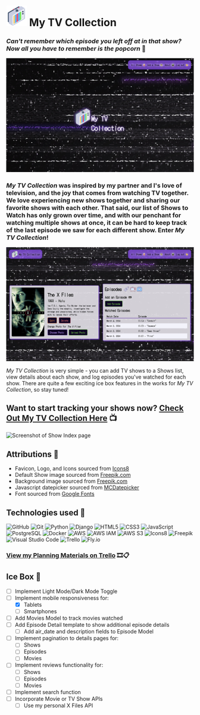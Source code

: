 # ![Favicon/Logo](/main_app/static/images/retro-tv-favi.png) My TV Collection 

### _Can't remember which episode you left off at in that show? Now all you have to remember is the popcorn_ 🍿

![Screenshot of Landing page](/main_app/static/images/landing-page.jpg)

### _My TV Collection_ was inspired by my partner and I's love of television, and the joy that comes from watching TV together. We love experiencing new shows together and sharing our favorite shows with each other. That said, our list of Shows to Watch has only grown over time, and with our penchant for watching multiple shows at once, it can be hard to keep track of the last episode we saw for each different show. Enter _My TV Collection_!

![Screenshot of Show Detail page](/main_app/static/images/show-detail.jpg)

_My TV Collection_ is very simple - you can add TV shows to a Shows list, view details about each show, and log episodes you've watched for each show. There are quite a few exciting ice box features in the works for _My TV Collection_, so stay tuned!

## Want to start tracking your shows now? [Check Out My TV Collection Here](https://nn-tv-collection.fly.dev/ "My TV Collection Deployment Link") 📺

![Screenshot of Show Index page](/main_app/static/images/show-index.png)

## Attributions 🎉
* Favicon, Logo, and Icons sourced from [Icons8](https://icons8.com/icon/VFsRvkbzMrQA/tv "Icons8")
* Default Show image sourced from [Freepik.com](https://www.freepik.com/free-vector/cute-astronaut-out-tv-space-cartoon-vector-icon-illustration-science-technology-icon-isolated_31416665.htm#fromView=search&page=1&position=27&uuid=0cfa2f33-154b-4f23-b321-6ea6c30c99a6 "Image by catalyststuff on Freepik")
* Background image sourced from [Freepik.com](https://www.freepik.com/free-vector/realistic-vhs-effect-background_36860829.htm#query=tv%20static&position=17&from_view=keyword&track=ais&uuid=91994610-f070-4100-9b8b-e7e4850a6962 "Image by Freepik")
* Javascript datepicker sourced from [MCDatepicker](https://mcdatepicker.netlify.app/ "MCDatepicker")
* Font sourced from [Google Fonts](https://fonts.google.com/specimen/DotGothic16 "Google Fonts")
<!-- * Other Logo sourced from [Freepik.com](https://www.freepik.com/free-vector/vintage-tv_763025.htm#fromView=search&page=1&position=0&uuid=26ddc5e4-3a8c-47b8-ae89-3e621b55c8e1 "Freepik") -->
<!-- * placeholder bullet -->

## Technologies used 🧰
![GitHub](https://img.shields.io/badge/github-%23121011.svg?style=for-the-badge&logo=github&logoColor=white)
![Git](https://img.shields.io/badge/git-%23F05033.svg?style=for-the-badge&logo=git&logoColor=white)
![Python](https://img.shields.io/badge/python-3670A0?style=for-the-badge&logo=python&logoColor=ffdd54)
![Django](https://img.shields.io/badge/django-%23092E20.svg?style=for-the-badge&logo=django&logoColor=white)
![HTML5](https://img.shields.io/badge/html5-%23E34F26.svg?style=for-the-badge&logo=html5&logoColor=white)
![CSS3](https://img.shields.io/badge/CSS3-1572B6.svg?style=for-the-badge&logo=CSS3&logoColor=white)
![JavaScript](https://img.shields.io/badge/JavaScript-F7DF1E.svg?style=for-the-badge&logo=JavaScript&logoColor=black)
![PostgreSQL](https://img.shields.io/badge/PostgreSQL-4169E1.svg?style=for-the-badge&logo=PostgreSQL&logoColor=white)
![Docker](https://img.shields.io/badge/Docker-2496ED.svg?style=for-the-badge&logo=Docker&logoColor=white)
![AWS](https://img.shields.io/badge/Amazon%20AWS-232F3E.svg?style=for-the-badge&logo=Amazon-AWS&logoColor=white)
![AWS IAM](https://img.shields.io/badge/Amazon%20Identity%20Access%20Management-DD344C.svg?style=for-the-badge&logo=Amazon-Identity-Access-Management&logoColor=white)
![AWS S3](https://img.shields.io/badge/Amazon%20S3-569A31.svg?style=for-the-badge&logo=Amazon-S3&logoColor=white)
![Icons8](https://img.shields.io/badge/Icons8-1FB141.svg?style=for-the-badge&logo=Icons8&logoColor=white)
![Freepik](https://img.shields.io/badge/Freepik-1273EB.svg?style=for-the-badge&logo=Freepik&logoColor=white)
![Visual Studio Code](https://img.shields.io/badge/VSCode-0078D4?style=for-the-badge&logo=visual%20studio%20code&logoColor=white)
![Trello](https://img.shields.io/badge/Trello-%23026AA7.svg?style=for-the-badge&logo=Trello&logoColor=white)
![Fly.io](https://img.shields.io/badge/Fly.io%20-%20purple)

### [View my Planning Materials on Trello](https://trello.com/b/CnJxzhxd/my-tv-collection "My TV Collection Trello Board") 🎞️📋

## Ice Box 🧊
- [ ] Implement Light Mode/Dark Mode Toggle
- [ ] Implement mobile responsiveness for:
  - [x] Tablets
  - [ ] Smartphones
- [ ] Add Movies Model to track movies watched
- [ ] Add Episode Detail template to show additional episode details
  - [ ] Add air_date and description fields to Episode Model
- [ ] Implement pagination to details pages for:
  - [ ] Shows
  - [ ] Episodes
  - [ ] Movies
- [ ] Implement reviews functionality for:
  - [ ] Shows
  - [ ] Episodes
  - [ ] Movies
- [ ] Implement search function
- [ ] Incorporate Movie or TV Show APIs
  - [ ] Use my personal X Files API